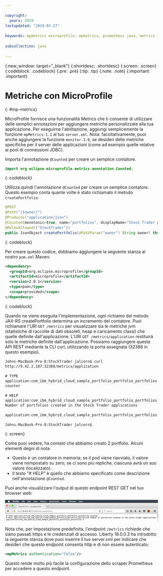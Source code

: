 ```yaml
---

copyright:
  years: 2019
lastupdated: "2019-03-27"

keywords: mpmetrics microprofile, mpmetrics, prometheus java, metrics java, microprofile metrics

subcollection: java

---
```


{:new_window: target="_blank"}
{:shortdesc: .shortdesc}
{:screen: .screen}
{:codeblock: .codeblock}
{:pre: .pre}
{:tip: .tip}
{:note: .note}
{:important: .important}

# Metriche con MicroProfile
{: #mp-metrics}

MicroProfile fornisce una funzionalità Metrics che ti consente di utilizzare delle semplici annotazioni per aggiungere metriche personalizzate alla tua applicazione. Per eseguirne l'abilitazione, aggiungi semplicemente la funzione `mpMetrics-1.1` al tuo `server.xml`. Nota: facoltativamente, puoi anche aggiungere la funzione `monitor-1.0`, se desideri delle metriche specifiche per il server delle applicazioni (come ad esempio quelle relative ai pool di connessioni JDBC).

Importa l'annotazione `@Counted` per creare un semplice contatore.

```java
import org.eclipse.microprofile.metrics.annotation.Counted;
```
{: codeblock}

Utilizza quindi l'annotazione `@Counted` per creare un semplice contatore. Questo esempio conta quante volte è stato richiamato il metodo `createPortfolio`:

```java
@POST
@Path("/{owner}")
@Produces("application/json")
@Counted(monotonic=true, name="portfolios", displayName="Stock Trader portfolios", description="Number of portfolios created in the Stock Trader applications")
@RolesAllowed({"StockTrader"})
public JsonObject createPortfolio(@PathParam("owner") String owner) throws SQLException {
```
{: codeblock}

Per creare questo codice, dobbiamo aggiungere la seguente stanza al nostro `pom.xml` Maven:

```xml
<dependency>
  <groupId>org.eclipse.microprofile</groupId>
  <artifactId>microprofile</artifactId>
  <version>2.0.1</version>
  <type>pom</type>
  <scope>provided</scope>
</dependency>
```
{: codeblock}

Quando ne viene eseguita l'implementazione, ogni richiamo del metodo JAX-RS createPortfolio determina un incremento del contatore. Puoi richiamare l'URI `GET /metrics` per visualizzare sia le metriche jvm (statistiche di raccolte di dati obsoleti, heap e caricamento classi) che quelle definite dall'applicazione. L'URI `GET /metrics/application` restituirà solo le metriche definite dall'applicazione. Possiamo raggiungere questa API REST mediante la CLI curl, utilizzando la porta assegnata (32388 in questo esempio).

```
Johns-MacBook-Pro-8:StockTrader jalcorn$ curl http://9.42.2.107:32388/metrics/application

# TYPE application:com_ibm_hybrid_cloud_sample_portfolio_portfolio_portfolios counter

# HELP application:com_ibm_hybrid_cloud_sample_portfolio_portfolio_portfolios Number of portfolios created in the Stock Trader applications

application:com_ibm_hybrid_cloud_sample_portfolio_portfolio_portfolios

Johns-MacBook-Pro-8:StockTrader jalcorn$
```
{: screen}

Come puoi vedere, ha contato che abbiamo creato 2 portfolio. Alcuni elementi degni di nota:

- Questo è un contatore in memoria; se il pod viene riavviato, il valore viene reimpostato su zero; se ci sono più repliche, ciascuna avrà un suo valore (localizzato).
- Il testo "# HELP" è quello che abbiamo specificato come descrizione nell'annotazione `@Counted`.

Puoi anche visualizzare l'output di questo endpoint REST GET nel tuo browser web:

![Browser web dell'endpoint REST GET](images/microprofile-metrics-image1.png "Browser web dell'endpoint REST GET ")

Nota che, per impostazione predefinita, l'endpoint `/metrics` richiede che siano passati https e le credenziali di accesso. Liberty 18.0.0.3 ha introdotto la seguente stanza dove puoi inserire il tuo server.xml per indicare che desideri che questo endpoint consenta http e di non essere autenticato:

```xml
<mpMetrics authentication="false"/>
```

Questo rende molto più facile la configurazione dello scraper Prometheus per accedere a questo endpoint.
